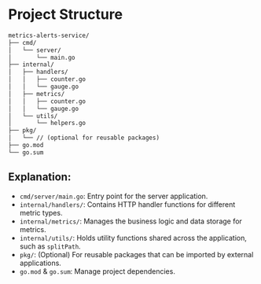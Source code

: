 # Project Structure

```markdown
metrics-alerts-service/
├── cmd/
│   └── server/
│       └── main.go
├── internal/
│   ├── handlers/
│   │   ├── counter.go
│   │   └── gauge.go
│   ├── metrics/
│   │   ├── counter.go
│   │   └── gauge.go
│   └── utils/
│       └── helpers.go
├── pkg/
│   └── // (optional for reusable packages)
├── go.mod
└── go.sum
```

## Explanation:
- `cmd/server/main.go`: Entry point for the server application.
- `internal/handlers/`: Contains HTTP handler functions for different metric types.
- `internal/metrics/`: Manages the business logic and data storage for metrics.
- `internal/utils/`: Holds utility functions shared across the application, such as `splitPath`.
- `pkg/`: (Optional) For reusable packages that can be imported by external applications.
- `go.mod` & `go.sum`: Manage project dependencies.